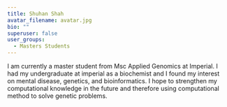 ```yaml
---
title: Shuhan Shah
avatar_filename: avatar.jpg
bio: ""
superuser: false
user_groups:
  - Masters Students
---
```

I am currently a master student from Msc Applied Genomics at Imperial. I had my undergraduate at imperial as a biochemist and I found my interest on mental disease, genetics, and bioinformatics. I hope to strengthen my computational knowledge in the future and therefore using computational method to solve genetic problems.
